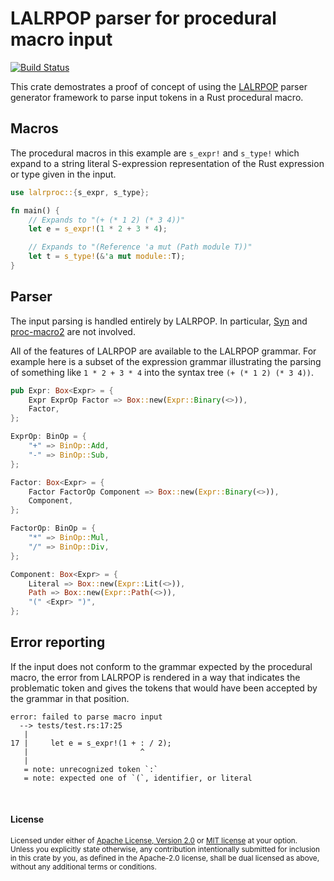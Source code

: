 LALRPOP parser for procedural macro input
=========================================

[![Build Status](https://img.shields.io/github/workflow/status/dtolnay/lalrproc/CI/master)](https://github.com/dtolnay/lalrproc/actions?query=branch%3Amaster)

This crate demostrates a proof of concept of using the [LALRPOP] parser
generator framework to parse input tokens in a Rust procedural macro.

[LALRPOP]: https://github.com/nikomatsakis/lalrpop

## Macros

The procedural macros in this example are `s_expr!` and `s_type!` which expand
to a string literal S-expression representation of the Rust expression or type
given in the input.

```rust
use lalrproc::{s_expr, s_type};

fn main() {
    // Expands to "(+ (* 1 2) (* 3 4))"
    let e = s_expr!(1 * 2 + 3 * 4);

    // Expands to "(Reference 'a mut (Path module T))"
    let t = s_type!(&'a mut module::T);
}
```

## Parser

The input parsing is handled entirely by LALRPOP. In particular, [Syn] and
[proc-macro2] are not involved.

[Syn]: https://github.com/dtolnay/syn
[proc-macro2]: https://github.com/alexcrichton/proc-macro2

All of the features of LALRPOP are available to the LALRPOP grammar. For example
here is a subset of the expression grammar illustrating the parsing of something
like `1 * 2 + 3 * 4` into the syntax tree `(+ (* 1 2) (* 3 4))`.

```rust
pub Expr: Box<Expr> = {
    Expr ExprOp Factor => Box::new(Expr::Binary(<>)),
    Factor,
};

ExprOp: BinOp = {
    "+" => BinOp::Add,
    "-" => BinOp::Sub,
};

Factor: Box<Expr> = {
    Factor FactorOp Component => Box::new(Expr::Binary(<>)),
    Component,
};

FactorOp: BinOp = {
    "*" => BinOp::Mul,
    "/" => BinOp::Div,
};

Component: Box<Expr> = {
    Literal => Box::new(Expr::Lit(<>)),
    Path => Box::new(Expr::Path(<>)),
    "(" <Expr> ")",
};
```

## Error reporting

If the input does not conform to the grammar expected by the procedural macro,
the error from LALRPOP is rendered in a way that indicates the problematic token
and gives the tokens that would have been accepted by the grammar in that
position.

```
error: failed to parse macro input
  --> tests/test.rs:17:25
   |
17 |     let e = s_expr!(1 + : / 2);
   |                         ^
   |
   = note: unrecognized token `:`
   = note: expected one of `(`, identifier, or literal
```

<br>

#### License

<sup>
Licensed under either of <a href="LICENSE-APACHE">Apache License, Version
2.0</a> or <a href="LICENSE-MIT">MIT license</a> at your option.
</sup>

<br>

<sub>
Unless you explicitly state otherwise, any contribution intentionally submitted
for inclusion in this crate by you, as defined in the Apache-2.0 license, shall
be dual licensed as above, without any additional terms or conditions.
</sub>
